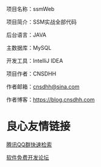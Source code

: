 项目名称：ssmWeb

项目简介：SSM实战全部代码

后台语言：JAVA

主数据库：MySQL

开发工具：IntelliJ IDEA

项目作者：CNSDHH

作者邮箱：cnsdhh@sina.com

作者博客：https://blog.cnsdhh.com


 # 良心友情链接

[腾讯QQ群快速检索](http://u.720life.cn/s/8cf73f7c)

[软件免费开发论坛](http://u.720life.cn/s/bbb01dc0)